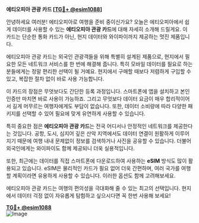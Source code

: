 **에티오피아 관광 카드 [[TG💪+ @esim1088](https://t.me/s/esim1088)]**

안녕하세요 여러분! 에티오피아로 여행을 준비 중이신가요? 오늘은 에티오피아에서 쉽게 데이터를 사용할 수 있는 **에티오피아 관광 카드**에 대해 자세히 소개해 드릴게요. 이 카드는 단순한 통화 카드가 아닌, 현지 데이터와 와이파이까지 제공하는 멋진 제품입니다.

에티오피아 관광 카드는 외국인 관광객들을 위해 특별히 설계된 제품으로, 현지에서 필요한 모든 네트워크 서비스를 한 번에 해결해 줍니다. 특히 모바일 데이터를 필요로 하는 분들에게는 정말 편리한 선택이 될 거예요. 현지에서 구매할 때보다 저렴하게 구입할 수 있고, 복잡한 절차 없이 바로 사용 가능합니다. 

이 카드의 장점은 무엇보다도 간단한 등록 과정입니다. 스마트폰에 앱을 설치하고 본인 인증만 마치면 바로 사용이 가능하죠. 그리고 무엇보다 데이터 요금이 매우 합리적이어서 길게 머무르는 여행자에게도 부담이 없습니다. 또한, 데이터 소비량에 따라 다양한 패키지를 선택할 수 있어 필요에 맞게 유연하게 사용할 수 있습니다.

특히 중요한 점은 **에티오피아 관광 카드**는 전국 어디서나 안정적인 네트워크를 제공한다는 것입니다. 공항, 도시, 심지어 깊은 산악 지역에서도 데이터 연결이 원활하게 이루어지기 때문에 여행 내내 문제없이 정보를 검색하거나 사진을 공유할 수 있습니다. 더불어 외국인에게는 와이파이도 함께 제공되니 더욱 실용적입니다.

또한, 최근에는 데이터를 직접 스마트폰에 다운로드하여 사용하는 **eSIM** 방식도 많이 활용되고 있습니다. eSIM은 물리적인 카드가 필요 없어 더욱 간편하며, 여러 국가를 여행할 계획이라면 유용하게 사용할 수 있습니다. 이러한 옵션도 함께 고려해보세요.

에티오피아 관광 카드는 여행의 편의성을 극대화해 줄 수 있는 최고의 선택입니다. 현지에서 데이터 걱정 없이 자유롭게 탐험하고 싶으시다면 꼭 한번 사용해 보세요!

**[TG💪+ @esim1088](https://t.me/s/esim1088)**  
![Image](https://i.postimg.cc/Y0z9fWf4/image.png)